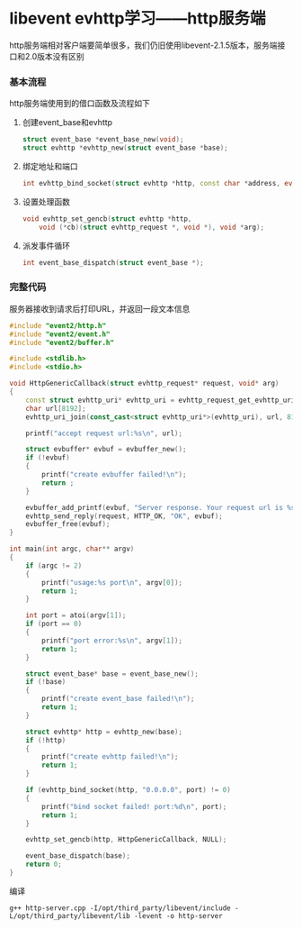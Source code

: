 # libevent evhttp学习——http服务端
http服务端相对客户端要简单很多，我们仍旧使用libevent-2.1.5版本，服务端接口和2.0版本没有区别

### 基本流程
http服务端使用到的借口函数及流程如下

1. 创建event_base和evhttp
    
    ```cpp
    struct event_base *event_base_new(void);
    struct evhttp *evhttp_new(struct event_base *base);
    ```
    
2. 绑定地址和端口

    ```cpp
    int evhttp_bind_socket(struct evhttp *http, const char *address, ev_uint16_t port);
    ```
    
3. 设置处理函数

    ```cpp
    void evhttp_set_gencb(struct evhttp *http,
        void (*cb)(struct evhttp_request *, void *), void *arg);
    ```

4. 派发事件循环

    ```cpp
    int event_base_dispatch(struct event_base *);
    ```
    
### 完整代码
服务器接收到请求后打印URL，并返回一段文本信息

```cpp
#include "event2/http.h"
#include "event2/event.h"
#include "event2/buffer.h"

#include <stdlib.h>
#include <stdio.h>

void HttpGenericCallback(struct evhttp_request* request, void* arg)
{
    const struct evhttp_uri* evhttp_uri = evhttp_request_get_evhttp_uri(request);
    char url[8192];
    evhttp_uri_join(const_cast<struct evhttp_uri*>(evhttp_uri), url, 8192);

    printf("accept request url:%s\n", url);

    struct evbuffer* evbuf = evbuffer_new();
    if (!evbuf)
    {
        printf("create evbuffer failed!\n");
        return ;
    }

    evbuffer_add_printf(evbuf, "Server response. Your request url is %s", url);
    evhttp_send_reply(request, HTTP_OK, "OK", evbuf);
    evbuffer_free(evbuf);
}

int main(int argc, char** argv)
{
    if (argc != 2)
    {
        printf("usage:%s port\n", argv[0]);
        return 1;
    }

    int port = atoi(argv[1]);
    if (port == 0)
    {
        printf("port error:%s\n", argv[1]);
        return 1;
    }

    struct event_base* base = event_base_new();
    if (!base)
    {
        printf("create event_base failed!\n");
        return 1;
    }

    struct evhttp* http = evhttp_new(base);
    if (!http)
    {
        printf("create evhttp failed!\n");
        return 1;
    }

    if (evhttp_bind_socket(http, "0.0.0.0", port) != 0)
    {
        printf("bind socket failed! port:%d\n", port);
        return 1;
    }

    evhttp_set_gencb(http, HttpGenericCallback, NULL);

    event_base_dispatch(base);
    return 0;
}

```

编译

    g++ http-server.cpp -I/opt/third_party/libevent/include -L/opt/third_party/libevent/lib -levent -o http-server